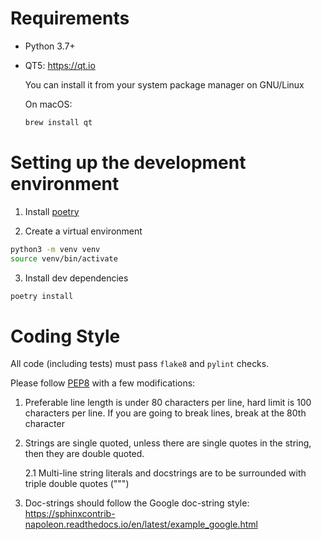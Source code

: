 # Requirements

* Python 3.7+

* QT5: https://qt.io

    You can install it from your system package manager on GNU/Linux

    On macOS:

    ```bash
    brew install qt
    ```


# Setting up the development environment

1. Install [poetry](https://github.com/sdispater/poetry)

2. Create a virtual environment

```bash
python3 -m venv venv
source venv/bin/activate
```

3. Install dev dependencies

```bash
poetry install
```

# Coding Style

All code (including tests) must pass `flake8` and `pylint` checks.

Please follow [PEP8](https://www.python.org/dev/peps/pep-0008/) with a few modifications:

1. Preferable line length is under 80 characters per line, hard limit is 100 characters per line. If you are going to break lines, break at the 80th character

2. Strings are single quoted, unless there are single quotes in the string, then they are double quoted.

    2.1 Multi-line string literals and docstrings are to be surrounded with triple double quotes (""")

3. Doc-strings should follow the Google doc-string style: https://sphinxcontrib-napoleon.readthedocs.io/en/latest/example_google.html
